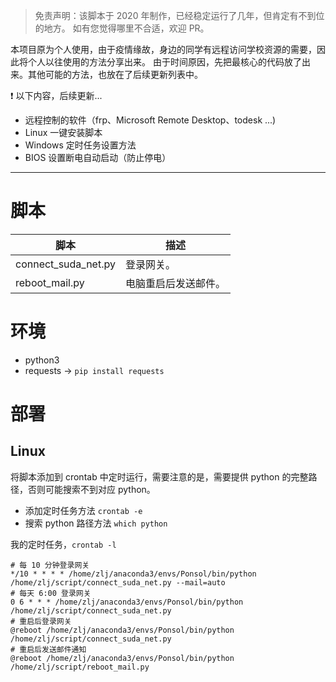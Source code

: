 > 免责声明：该脚本于 2020 年制作，已经稳定运行了几年，但肯定有不到位的地方。
> 如有您觉得哪里不合适，欢迎 PR。

本项目原为个人使用，由于疫情缘故，身边的同学有远程访问学校资源的需要，因此将个人以往使用的方法分享出来。
由于时间原因，先把最核心的代码放了出来。其他可能的方法，也放在了后续更新列表中。

❗ 以下内容，后续更新...
* 远程控制的软件（frp、Microsoft Remote Desktop、todesk ...)
* Linux 一键安装脚本
* Windows 定时任务设置方法
* BIOS 设置断电自动启动（防止停电）
---
# 脚本

| 脚本            | 描述         |
|---------------|------------|
|connect_suda_net.py               | 登录网关。      |
| reboot_mail.py | 电脑重启后发送邮件。 |


# 环境
* python3
* requests -> `pip install requests`
# 部署

## Linux
将脚本添加到 crontab 中定时运行，需要注意的是，需要提供 python 的完整路径，否则可能搜索不到对应 python。
* 添加定时任务方法 `crontab -e`
* 搜索 python 路径方法 `which python`

我的定时任务，`crontab -l`
```shell
# 每 10 分钟登录网关
*/10 * * * * /home/zlj/anaconda3/envs/Ponsol/bin/python /home/zlj/script/connect_suda_net.py --mail=auto
# 每天 6:00 登录网关
0 6 * * * /home/zlj/anaconda3/envs/Ponsol/bin/python /home/zlj/script/connect_suda_net.py
# 重启后登录网关
@reboot /home/zlj/anaconda3/envs/Ponsol/bin/python /home/zlj/script/connect_suda_net.py
# 重启后发送邮件通知
@reboot /home/zlj/anaconda3/envs/Ponsol/bin/python /home/zlj/script/reboot_mail.py
```